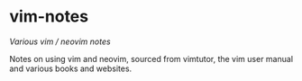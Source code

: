 # vim-notes


*Various vim / neovim notes*

Notes on using vim and neovim, sourced from vimtutor, the vim user manual and
various books and websites.
